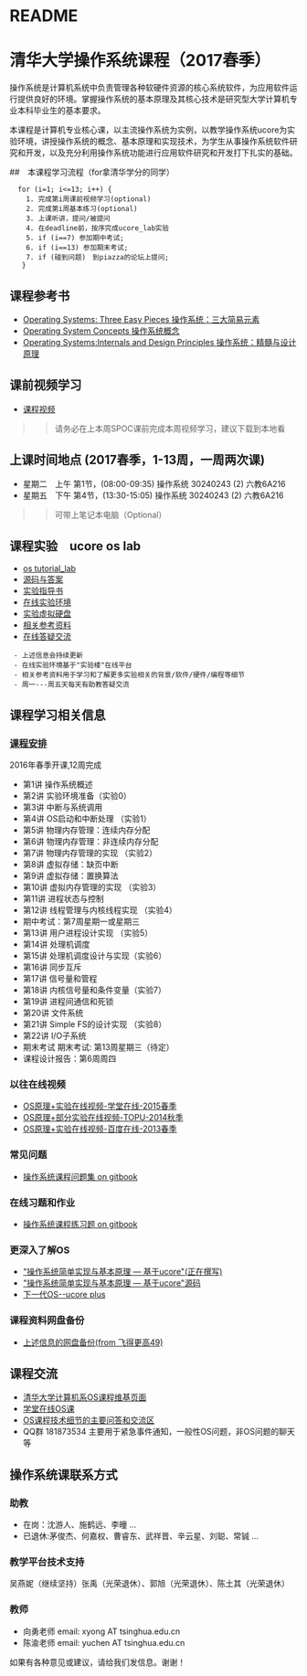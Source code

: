 # README

# 清华大学操作系统课程（2017春季）

操作系统是计算机系统中负责管理各种软硬件资源的核心系统软件，为应用软件运行提供良好的环境。掌握操作系统的基本原理及其核心技术是研究型大学计算机专业本科毕业生的基本要求。

本课程是计算机专业核心课，以主流操作系统为实例，以教学操作系统ucore为实验环境，讲授操作系统的概念、基本原理和实现技术，为学生从事操作系统软件研究和开发，以及充分利用操作系统功能进行应用软件研究和开发打下扎实的基础。

##　本课程学习流程（for拿清华学分的同学）
```
  for (i=1; i<=13; i++) {
    1. 完成第i周课前视频学习(optional)
    2. 完成第i周基本练习(optional)
    3. 上课听讲，提问/被提问
    4. 在deadline前，按序完成ucore_lab实验
    5. if (i==7) 参加期中考试;
    6. if (i==13) 参加期末考试;
    7. if (碰到问题)　到piazza的论坛上提问;
   }

```
## 课程参考书
- [Operating Systems: Three Easy Pieces 操作系统：三大简易元素](http://www.ostep.org/)
- [Operating System Concepts 操作系统概念](http://item.jd.com/10553956.html)
- [Operating Systems:Internals and Design Principles 操作系统：精髓与设计原理](http://item.jd.com/10255221.html)

## 课前视频学习
- [课程视频](http://learn.cic.tsinghua.edu.cn/f/student/courseware/2014-2015-2-30240243-2)

>> 请务必在上本周SPOC课前完成本周视频学习，建议下载到本地看

## 上课时间地点 (2017春季，1-13周，一周两次课)
 - 星期二　上午 第1节，(08:00-09:35)	操作系统 30240243 (2) 六教6A216
 - 星期五　下午 第4节，(13:30-15:05)	操作系统 30240243 (2) 六教6A216

>> 可带上笔记本电脑（Optional）

## 课程实验　ucore os lab
 - [os tutorial_lab](https://github.com/chyyuu/os_tutorial_lab) 
 - [源码与答案](https://github.com/chyyuu/ucore_lab) 
 - [实验指导书](http://chyyuu.gitbooks.io/ucore-docs/)
 - [在线实验环境](http://www.shiyanlou.com/courses/221)
 - [实验虚拟硬盘](http://pan.baidu.com/s/11zjRK)
 - [相关参考资料](https://github.com/objectkuan/ucore_docs/blob/master/lab0/lab0_ref_ucore-resource.md)
 - [在线答疑交流](https://piazza.com/tsinghua.edu.cn/spring2015/30240243x/home)

```
 - 上述信息会持续更新
 - 在线实验环境基于"实验楼"在线平台
 - 相关参考资料用于学习和了解更多实验相关的背景/软件/硬件/编程等细节
 - 周一---周五天每天有助教答疑交流
```

## 课程学习相关信息
### [课程安排](https://www.xuetangx.com/courses/TsinghuaX/30240243X/2015_T1/about) 
2016年春季开课,12周完成

- 第1讲 操作系统概述 
- 第2讲 实验环境准备（实验0）
- 第3讲 中断与系统调用 
- 第4讲 OS启动和中断处理 （实验1）
- 第5讲 物理内存管理：连续内存分配 
- 第6讲 物理内存管理：非连续内存分配 
- 第7讲 物理内存管理的实现 （实验2）
- 第8讲 虚拟存储：缺页中断 
- 第9讲 虚拟存储：置换算法 
- 第10讲 虚拟内存管理的实现 （实验3）
- 第11讲 进程状态与控制 
- 第12讲 线程管理与内核线程实现 （实验4）
- 期中考试：第7周星期一或星期三
- 第13讲 用户进程设计实现 （实验5）
- 第14讲 处理机调度 
- 第15讲 处理机调度设计与实现（实验6） 
- 第16讲 同步互斥 
- 第17讲 信号量和管程 
- 第18讲 内核信号量和条件变量（实验7） 
- 第19讲 进程间通信和死锁 
- 第20讲 文件系统 
- 第21讲 Simple FS的设计实现 （实验8）
- 第22讲 I/O子系统 
- 期末考试 期末考试: 第13周星期三（待定） 
- 课程设计报告：第6周周四

### 以往在线视频
 - [OS原理+实验在线视频-学堂在线-2015春季](https://www.xuetangx.com/courses/TsinghuaX/30240243X/2015_T1/about)
 - [OS原理+部分实验在线视频-TOPU-2014秋季](http://www.topu.com/mooc/4100)
 - [OS原理+实验在线视频-百度在线-2013春季](http://os.cs.tsinghua.edu.cn/oscourse/OS2013#head-71c446cb2a2d45dc888a928b8d0747fe28368524)

### 常见问题
 - [操作系统课程问题集 on gitbook](http://xuyongjiande.gitbooks.io/os-qa/)

### 在线习题和作业
 - [操作系统课程练习题 on gitbook](https://www.gitbook.io/book/xuyongjiande/os_exercises)
 
### 更深入了解OS
 - ["操作系统简单实现与基本原理 — 基于ucore"(正在撰写)](http://chyyuu.gitbooks.io/ucorebook/)
 - ["操作系统简单实现与基本原理 — 基于ucore"源码](https://github.com/chyyuu/ucorebook_code)
 - [下一代OS--ucore plus](https://github.com/chyyuu/ucore_plus)

### 课程资料网盘备份
- [上述信息的网盘备份(from 飞得更高49)](http://pan.baidu.com/s/1sjlrZSp)

## 课程交流
- [清华大学计算机系OS课程维基页面](http://166.111.68.197:11123/oscourse/OS2016spring)
- [学堂在线OS课](https://www.xuetangx.com/courses/TsinghuaX/30240243X/2015_T1/info)
- [OS课程技术细节的主要问答和交流区](https://piazza.com/tsinghua.edu.cn/spring2015/30240243x/home)
- QQ群 181873534 主要用于紧急事件通知，一般性OS问题，非OS问题的聊天等


## 操作系统课联系方式

### 助教
- 在岗：沈游人、施鹤远、李曈 ... 
- 已退休:茅俊杰、何嘉权、曹睿东、武祥晋、辛云星、刘聪、常铖 ...

### 教学平台技术支持
吴燕妮（继续坚持）张禹（光荣退休）、郭旭（光荣退休）、陈土其（光荣退休）

### 教师
- 向勇老师 email: xyong AT tsinghua.edu.cn
- 陈渝老师 email: yuchen AT tsinghua.edu.cn

如果有各种意见或建议，请给我们发信息。谢谢！
